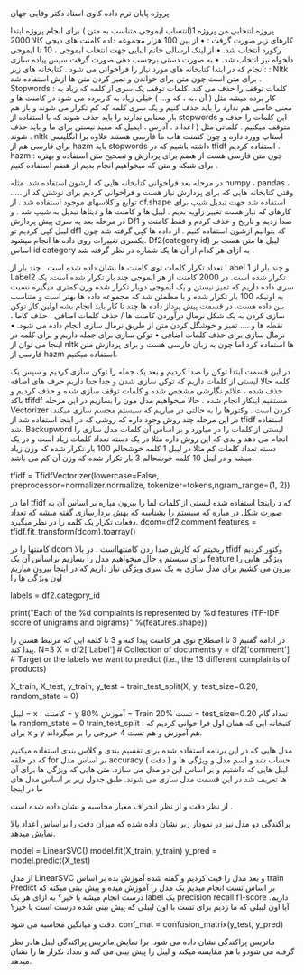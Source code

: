 پروژه پایان ترم داده کاوی
استاد دکتر وفایی جهان

پروژه انتخابی من پروژه 1(انتساب ایموجی متناسب به متن ) 
برای انجام پروژه ابتدا کارهای زیر صورت گرفت :
•	از بین 100 هزار مجموعه داده کامنت های دیجی کالا 2000 رکورد انتخاب شد.
•	از لینک ارسالی خانم انبایی جهت انتخاب ایموجی ، 10 تا ایموجی دلخواه نیز انتخاب شد.
•	به صورت دستی برچسب دهی صورت گرفت 
سپس پیاده سازی انجام که در ابتدا کتابخانه های مورد نیاز را فراخوانی می شود .
کتابخانه های زیر:
  : Nltk  برای متن است چون متن برای خواندن و تمیز کردن متن ها ازش استفاده شد .
Stopwords  : کلمات توقف را حذف می کند .کلمات توقف یک سری از کلمه که زیاد به کار برده میشه مثل ( آن ،به ، که و... ) خیلی زیاد به کاربرده می شود در کامنت ها و معنی خاصی هم ندارد را باید حذف کنیم و یک سری کلمه که کم تکرار می شوند و باز هم بار معنایی ندارند را باید حذف شوند که با استفاده از stopwords این کلمات را حذف و متوقف میکنیم .
کلماتی مثل ( اعدا د ، آدرس ، ایمیل که مفید نیستن برای ما و باید حذف شوند .
nltk استاپ وورد داره و چون کتمنت هاب ما فارسی هستند علاوه برا انگلیسی برای فارسی هم از hazm باید stopwords داشته باشیم که در tfidf استفاده کردیم .
hazm : چون متن فارسی هست از هضم برای پردازش و تصحیح متن استفاده و بهتره برای شبکه و متن که میخواهیم انجام بدیم از هضم استفاده کنیم .

در مرحله بعد فراخوانی کتابخانه هایی که ازشون استفاده شد. مثله numpy ، pandas ، .....
وقتی کتابخانه هایی که برای پردازش نیاز هست و فراخوانی کردیم برای نوشتن کد از توابع و کلاسهای موجود استفاده شد .
از df.shape استفاده شد جهت تبدیل شیپ برای کارهای که نیار هست تغییر زاویه بدیم .
لیبل ها و کامنت ها و دیتاها تبدیل به شیپ شد . و در مرحله بعد یه سری پیش پردازش Df1 صدا زدیم و تاریخ و خذف کردم  و فقط کامنت و لیبل کپی کردیم تو df1 که بتوانیم ازشون استفاده کنیم .
از داده ها کپی گرفته شد چون یکسری تغییرات روی داده ها انجام میشود.
Df2(category id) لیبل ها متن هست بر اساس id category به ازای هر کدام از آن ها  یک شماره در نظر گرفته شد .
 
تعداد تکرار کلمات توی کامنت ها نشان داده شده است . چند بار از Label 1 و چند بار از Label2 تکرار شده است.
در 2000 کامنت از هر ایموجی چند بار تکرار شده است.
یک سری داده  داریم که تمیز نیستن و یک ایموجی دوبار تکرار شده وزن کمتری میگیره نسبت به اونیکه 100 بار تکرار شده و با مطمئن شد که مجموعه داده ها بهتر است و متناسب بین داده هست.
در قسمت پیش پرداز داده ها چند تا کار باید انجام بشه اولین کار توکن سازی کردن به یک شکل نرمال درآوردن کامنت ها / حذف کلمات اضافی ، حذف کاما ، نقطه ها و .... تمیز و خوشگل کردن متن از طریق نرمال سازی انجام داده می شود.
•	نرمال سازی  برای حذف کلمات  اضافی 
•	توکن سازی  برای جمله داریم و برای کلمه 
در اینجا می توان از nltk ها استفاده کرد اما چون به زبان فارسی هست و برای پردازش متن فارسی از hazm استفاده میکنیم.
 
در این قسمت ابتدا توکن را صدا کردیم و بعد یک جمله را توکن سازی کردیم و سپس یک کلمه 
حالا لیستی از کلمات داریم که توکن سازی شدن و جدا جدا داریم 
حرف های اضافه حذف شده ، علائم نگارشی مشخص شده 
و کلمات توقف سازی شده و حذف کردیم و باکد tfifdf مستقیم اینکار انجام شده .
حالا میخواهیم مدل مون را بسازیم در این مرحله Vectorizer کردن است . وکتورها را به حالتی در میاریم که سیستم مجسم سازی میکند.
در این مرحله چند روش وجود داره که روشی که در اینجا استفاده شد از tfidf  استفاده شد.
Backupword لیستی از کلمات را در میاورد و بر اساس آن کلمات مدل سازی را انجام می دهد و بدی که این روش داره مثلا  در یک دسته تعداد کلمات زیاد است و در یک دسته تعداد کلمات کم مثلا  در لیبل 1 کلمه خوشحالم 100 بار تکرار شده که وزن زیاد میشه و در لیبل 10 کلمه خوشحالم 3 بار تکرار شده که وزن آن کم می باشد.

tfidf = TfidfVectorizer(lowercase=False, preprocessor=normalizer.normalize, tokenizer=tokens,ngram_range=(1, 2))

اما در  tfidf  که د راینجا استفاده شده لیستی از کلمات لما را بیرون میاره بر اساس آن به صورت شکل در میاره که سیستم را بشناسه که بهش بردارسازی گفته میشه که تعداد دفعات تکرار یک کلمه را در نظر میگیرد.
dcom=df2.comment
features = tfidf.fit_transform(dcom).toarray()

کامنتها را در dcom ریخیتم که کارش صدا ردن کامنتهااست .
در بالا tfidf وکتور کردیم برای سیستم و حال میخواهیم مدل را بسازیم براساس آن یک feature ویژگی هایی را بیرون می کشیم برای مدل سازی به یک سری ویژگی نیاز داریم که در اینجا بیرون میاریم اون ویژگی ها را 

labels = df2.category_id

print("Each of the %d complaints is represented by %d features (TF-IDF score of unigrams and bigrams)" %(features.shape))

در ادامه گفتیم 3 تا اصطلاح توی هر کامنت پیدا کنه و 3 تا کلمه ایی که مرتبط هستن را پیدا کند.   N=3
X = df2['Label'] # Collection of documents
y = df2['comment'] # Target or the labels we want to predict (i.e., the 13 different complaints of products)

X_train, X_test, y_train, y_test = train_test_split(X, y, 
                                                    test_size=0.20,
                                                    random_state = 0)

لیبل  = x       ،    کامنت  = y
80%  آموزش   =  Train
20% تست  =  test_size=0.20
تعداد گام ها    random_state = 0
train_test_split  :  کتبخانه ایی که همان اول فرا خوانی کردیم که برای x  و y هم آموزش و هم تست 4 خروجی را بر میگرداند.


مدل هایی که در این برنامه استفاده شده 
برای تقسیم بندی و کلاس بندی استفاده میکنیم
 که در حلقه for بر اساس مدل accuracy  ( دقت ) حساب شد و اسم مدل و ویژگی ها و لیبل هایی که داشتیم و بر اساس این دو مدل می سازد.
متن هایی که ویژگی ها برای آن ها  تعریف شد در این قسمت مدل سازی می شوند.
طبق جدول زیر بر اساس مدل های ما در اینجا 

 
از نظر دقت و از نظر انحراف معیار محاسبه و نشان داده شده است .


پراکندگی دو مدل نیز در نمودار زیر نشان داده شده که میزان دقت را براساس اعداد بالا نمایش میدهد.

 
model = LinearSVC()
model.fit(X_train, y_train)
y_pred = model.predict(X_test)

از مدل LinearSVC و بعد مدل را فیت کردیم و گفته شده آموزش بده بر اساس train  
Predict بر اساس تست انجام میدیم یک مدل را آموزش میده و پیش بینی میکنه که درست انجام میشه یا خیر؟
به ازای هر یک label  یک    precision   recall  f1-score  داریم.
آیا اون لیبلی که ما زدیم برای تست با اون لیبلی که پیش بینی شده درست است یا خیر؟
 
دقت و میانگین محاسبه می شود.
conf_mat = confusion_matrix(y_test, y_pred)

ماتریس پراکندگی نشان داده می شود.
برا نمایش ماتریس پراکندگی لیبل هادر نظر گرفته می شودو با هم مقایسه میکند و لیبل را پیش بینی می کند و تعداد تکرار ها را نشان میدهد.


